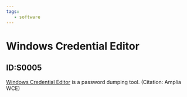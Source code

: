 ```yaml
---
tags:
   - software
---
```

# Windows Credential Editor
## ID:S0005
[Windows Credential Editor](/mitre/software/S0005) is a password dumping tool. (Citation: Amplia WCE)
